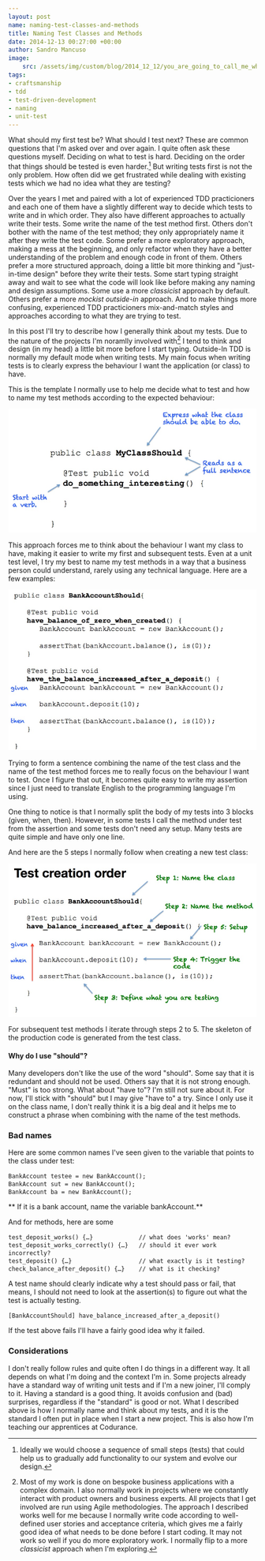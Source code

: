 ```yaml
---
layout: post
name: naming-test-classes-and-methods
title: Naming Test Classes and Methods
date: 2014-12-13 00:27:00 +00:00
author: Sandro Mancuso
image:
    src: /assets/img/custom/blog/2014_12_12/you_are_going_to_call_me_what.jpg
tags:
- craftsmanship
- tdd
- test-driven-development
- naming
- unit-test
---
```


What should my first test be? What should I test next? These are common questions that I'm asked over and over again. I quite often ask these questions myself. Deciding on what to test is hard. Deciding on the order that things should be tested is even harder.[^1] But writing tests first is not the only problem. How often did we get frustrated while dealing with existing tests which we had no idea what they are testing? 

Over the years I met and paired with a lot of experienced TDD practicioners and each one of them have a slightly different way to decide which tests to write and in which order. They also have different approaches to actually write their tests. Some write the name of the test method first. Others don't bother with the name of the test method; they only appropriately name it after they write the test code. Some prefer a more exploratory approach, making a mess at the beginning, and only refactor when they have a better understanding of the problem and enough code in front of them. Others prefer a more structured approach, doing a little bit more thinking and "just-in-time design" before they write their tests. Some start typing straight away and wait to see what the code will look like before making any naming and design assumptions. Some use a more _classicist_ approach by default. Others prefer a more _mockist outside-in_ approach. And to make things more confusing, experienced TDD practicioners mix-and-match styles and approaches according to what they are trying to test. 

In this post I'll try to describe how I generally think about my tests. Due to the nature of the projects I'm noramlly involved with[^2] I tend to think and design (in my head) a little bit more before I start typing. Outside-In TDD is normally my default mode when writing tests. My main focus when writing tests is to clearly express the behaviour I want the application (or class) to have.

This is the template I normally use to help me decide what to test and how to name my test methods according to the expected behaviour:

![](/assets/img/custom/blog/2014_12_12/class_and_method_name_template.jpg)

This approach forces me to think about the behaviour I want my class to have, making it easier to write my first and subsequent tests. Even at a unit test level, I try my best to name my test methods in a way that a business person could understand, rarely using any technical language. Here are a few examples:

![](/assets/img/custom/blog/2014_12_12/class_methods_example.jpg)

Trying to form a sentence combining the name of the test class and the name of the test method forces me to really focus on the behaviour I want to test. Once I figure that out, it becomes quite easy to write my assertion since I just need to translate English to the programming language I'm using. 

One thing to notice is that I normally split the body of my tests into 3 blocks (given, when, then). However, in some tests I call the method under test from the assertion and some tests don't need any setup. Many tests are quite simple and have only one line. 

And here are the 5 steps I normally follow when creating a new test class:

![](/assets/img/custom/blog/2014_12_12/test_in_5_steps.jpg)

For subsequent test methods I iterate through steps 2 to 5. The skeleton of the production code is generated from the test class. 

#### Why do I use "should"?

Many developers don't like the use of the word "should". Some say that it is redundant and should not be used. Others say that it is not strong enough. "Must" is too strong. What about "have to"? I'm still not sure about it. For now, I'll stick with "should" but I may give "have to" a try. Since I only use it on the class name, I don't really think it is a big deal and it helps me to construct a phrase when combining with the name of the test methods. 

### Bad names

Here are some common names I've seen given to the variable that points to the class under test:

	BankAccount testee = new BankAccount();
	BankAccount sut = new BankAccount();
	BankAccount ba = new BankAccount();

** If it is a bank account, name the variable bankAccount.** 

And for methods, here are some 

	test_deposit_works() {…}             // what does 'works' mean?
	test_deposit_works_correctly() {…}   // should it ever work incorrectly?
	test_deposit() {…}                   // what exactly is it testing?
	check_balance_after_deposit() {…}    // what is it checking? 

A test name should clearly indicate why a test should pass or fail, that means, I should not need to look at the assertion(s) to figure out what the test is actually testing. 

	[BankAccountShould] have_balance_increased_after_a_deposit()

If the test above fails I'll have a fairly good idea why it failed. 

### Considerations

I don't really follow rules and quite often I do things in a different way. It all depends on what I'm doing and the context I'm in. Some projects already have a standard way of writing unit tests and if I'm a new joiner, I'll comply to it. Having a standard is a good thing. It avoids confusion and (bad) surprises, regardless if the "standard" is good or not. What I described above is how I normally name and think about my tests, and it is the standard I often put in place when I start a new project. This is also how I'm teaching our apprentices at Codurance.


 [^1]: Ideally we would choose a sequence of small steps (tests) that could help us to gradually add functionality to our system and evolve our design.

 [^2]: Most of my work is done on bespoke business applications with a complex domain. I also normally work in projects where we constantly interact with product owners and business experts. All projects that I get involved are run using Agile methodologies. The approach I described works well for me because I normally write code according to well-defined user stories and acceptance criteria, which gives me a fairly good idea of what needs to be done before I start coding. It may not work so well if you do more exploratory work. I normally flip to a more _classicist_ approach when I'm exploring.
